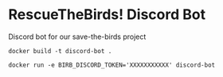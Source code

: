 # RescueTheBirds! Discord Bot
Discord bot for our save-the-birds project


`docker build -t discord-bot .`

`docker run -e BIRB_DISCORD_TOKEN='XXXXXXXXXXX' discord-bot`